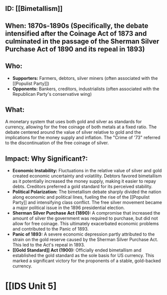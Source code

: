 ## ID: [[Bimetallism]]

## When: 1870s-1890s (Specifically, the debate intensified after the Coinage Act of 1873 and culminated in the passage of the Sherman Silver Purchase Act of 1890 and its repeal in 1893)

## Who: 
* **Supporters:** Farmers, debtors, silver miners (often associated with the [[Populist Party]])
* **Opponents:** Bankers, creditors, industrialists (often associated with the Republican Party's conservative wing)

## What: 
A monetary system that uses both gold and silver as standards for currency, allowing for the free coinage of both metals at a fixed ratio.  The debate centered around the value of silver relative to gold and the implications for the money supply and inflation. The "Crime of '73" referred to the discontinuation of the free coinage of silver.

## Impact: Why Significant?:
* **Economic Instability:** Fluctuations in the relative value of silver and gold created economic uncertainty and volatility.  Debtors favored bimetallism as it potentially increased the money supply, making it easier to repay debts. Creditors preferred a gold standard for its perceived stability.
* **Political Polarization:** The bimetallism debate sharply divided the nation along economic and political lines, fueling the rise of the [[Populist Party]] and intensifying class conflict. The free silver movement became a major political issue in the 1896 presidential election.
* **Sherman Silver Purchase Act (1890):** A compromise that increased the amount of silver the government was required to purchase, but did not allow for free coinage.  This ultimately exacerbated economic problems and contributed to the Panic of 1893.
* **Panic of 1893:** A severe economic depression partly attributed to the strain on the gold reserve caused by the Sherman Silver Purchase Act. This led to the Act's repeal in 1893.
* **[[Gold Standard]] Act (1900):**  Officially ended bimetallism and established the gold standard as the sole basis for US currency.  This marked a significant victory for the proponents of a stable, gold-backed currency.

# [[IDS Unit 5]